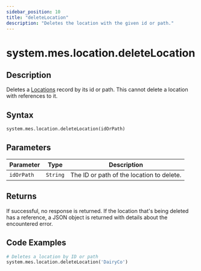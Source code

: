 ```yaml
---
sidebar_position: 10
title: "deleteLocation"
description: "Deletes the location with the given id or path."
---
```


# system.mes.location.deleteLocation

## Description

Deletes a [Locations](../../data-model/location-model/location) record by its id or path.
This cannot delete a location with references to it.

## Syntax
```python
system.mes.location.deleteLocation(idOrPath)
```

## Parameters

| Parameter  | Type     | Description                               |
|------------|----------|-------------------------------------------|
| `idOrPath` | `String` | The ID or path of the location to delete. |

## Returns

If successful, no response is returned. If the location that's being deleted has a reference, 
a JSON object is returned with details about the encountered error.

## Code Examples

```python
# Deletes a location by ID or path
system.mes.location.deleteLocation('DairyCo')
```
